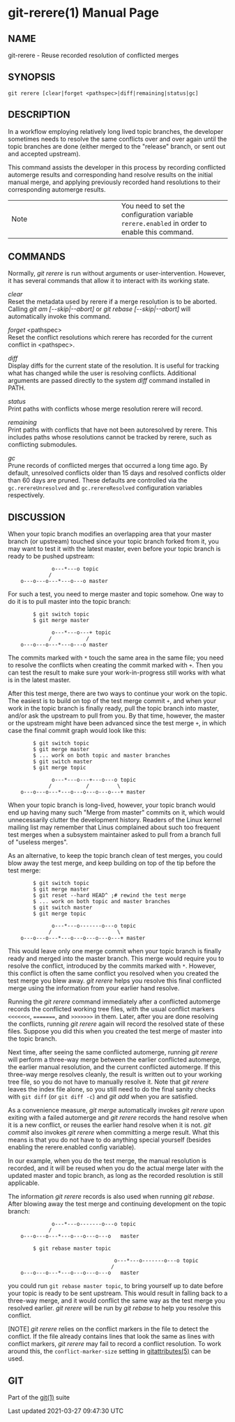 # git-rerere(1) Manual Page

## NAME

git-rerere - Reuse recorded resolution of conflicted merges

## SYNOPSIS

    git rerere [clear|forget <pathspec>|diff|remaining|status|gc]

## DESCRIPTION

In a workflow employing relatively long lived topic branches, the developer sometimes needs to resolve the same conflicts over and over again until the topic branches are done (either merged to the "release" branch, or sent out and accepted upstream).

This command assists the developer in this process by recording conflicted automerge results and corresponding hand resolve results on the initial manual merge, and applying previously recorded hand resolutions to their corresponding automerge results.

<table><colgroup><col style="width: 50%" /><col style="width: 50%" /></colgroup><tbody><tr class="odd"><td><div class="title">Note</div></td><td>You need to set the configuration variable <code>rerere.enabled</code> in order to enable this command.</td></tr></tbody></table>

## COMMANDS

Normally, _git rerere_ is run without arguments or user-intervention. However, it has several commands that allow it to interact with its working state.

_clear_  
Reset the metadata used by rerere if a merge resolution is to be aborted. Calling _git am \[--skip|--abort\]_ or _git rebase \[--skip|--abort\]_ will automatically invoke this command.

_forget_ &lt;pathspec&gt;  
Reset the conflict resolutions which rerere has recorded for the current conflict in &lt;pathspec&gt;.

_diff_  
Display diffs for the current state of the resolution. It is useful for tracking what has changed while the user is resolving conflicts. Additional arguments are passed directly to the system _diff_ command installed in PATH.

_status_  
Print paths with conflicts whose merge resolution rerere will record.

_remaining_  
Print paths with conflicts that have not been autoresolved by rerere. This includes paths whose resolutions cannot be tracked by rerere, such as conflicting submodules.

_gc_  
Prune records of conflicted merges that occurred a long time ago. By default, unresolved conflicts older than 15 days and resolved conflicts older than 60 days are pruned. These defaults are controlled via the `gc.rerereUnresolved` and `gc.rerereResolved` configuration variables respectively.

## DISCUSSION

When your topic branch modifies an overlapping area that your master branch (or upstream) touched since your topic branch forked from it, you may want to test it with the latest master, even before your topic branch is ready to be pushed upstream:

                  o---*---o topic
                 /
        o---o---o---*---o---o master

For such a test, you need to merge master and topic somehow. One way to do it is to pull master into the topic branch:

            $ git switch topic
            $ git merge master

                  o---*---o---+ topic
                 /           /
        o---o---o---*---o---o master

The commits marked with `*` touch the same area in the same file; you need to resolve the conflicts when creating the commit marked with `+`. Then you can test the result to make sure your work-in-progress still works with what is in the latest master.

After this test merge, there are two ways to continue your work on the topic. The easiest is to build on top of the test merge commit `+`, and when your work in the topic branch is finally ready, pull the topic branch into master, and/or ask the upstream to pull from you. By that time, however, the master or the upstream might have been advanced since the test merge `+`, in which case the final commit graph would look like this:

            $ git switch topic
            $ git merge master
            $ ... work on both topic and master branches
            $ git switch master
            $ git merge topic

                  o---*---o---+---o---o topic
                 /           /         \
        o---o---o---*---o---o---o---o---+ master

When your topic branch is long-lived, however, your topic branch would end up having many such "Merge from master" commits on it, which would unnecessarily clutter the development history. Readers of the Linux kernel mailing list may remember that Linus complained about such too frequent test merges when a subsystem maintainer asked to pull from a branch full of "useless merges".

As an alternative, to keep the topic branch clean of test merges, you could blow away the test merge, and keep building on top of the tip before the test merge:

            $ git switch topic
            $ git merge master
            $ git reset --hard HEAD^ ;# rewind the test merge
            $ ... work on both topic and master branches
            $ git switch master
            $ git merge topic

                  o---*---o-------o---o topic
                 /                     \
        o---o---o---*---o---o---o---o---+ master

This would leave only one merge commit when your topic branch is finally ready and merged into the master branch. This merge would require you to resolve the conflict, introduced by the commits marked with `*`. However, this conflict is often the same conflict you resolved when you created the test merge you blew away. _git rerere_ helps you resolve this final conflicted merge using the information from your earlier hand resolve.

Running the _git rerere_ command immediately after a conflicted automerge records the conflicted working tree files, with the usual conflict markers `<<<<<<<`, `=======`, and `>>>>>>>` in them. Later, after you are done resolving the conflicts, running _git rerere_ again will record the resolved state of these files. Suppose you did this when you created the test merge of master into the topic branch.

Next time, after seeing the same conflicted automerge, running _git rerere_ will perform a three-way merge between the earlier conflicted automerge, the earlier manual resolution, and the current conflicted automerge. If this three-way merge resolves cleanly, the result is written out to your working tree file, so you do not have to manually resolve it. Note that _git rerere_ leaves the index file alone, so you still need to do the final sanity checks with `git diff` (or `git diff -c`) and _git add_ when you are satisfied.

As a convenience measure, _git merge_ automatically invokes _git rerere_ upon exiting with a failed automerge and _git rerere_ records the hand resolve when it is a new conflict, or reuses the earlier hand resolve when it is not. _git commit_ also invokes _git rerere_ when committing a merge result. What this means is that you do not have to do anything special yourself (besides enabling the rerere.enabled config variable).

In our example, when you do the test merge, the manual resolution is recorded, and it will be reused when you do the actual merge later with the updated master and topic branch, as long as the recorded resolution is still applicable.

The information _git rerere_ records is also used when running _git rebase_. After blowing away the test merge and continuing development on the topic branch:

                  o---*---o-------o---o topic
                 /
        o---o---o---*---o---o---o---o   master

            $ git rebase master topic

                                      o---*---o-------o---o topic
                                     /
        o---o---o---*---o---o---o---o   master

you could run `git rebase master topic`, to bring yourself up to date before your topic is ready to be sent upstream. This would result in falling back to a three-way merge, and it would conflict the same way as the test merge you resolved earlier. _git rerere_ will be run by _git rebase_ to help you resolve this conflict.

\[NOTE\] _git rerere_ relies on the conflict markers in the file to detect the conflict. If the file already contains lines that look the same as lines with conflict markers, _git rerere_ may fail to record a conflict resolution. To work around this, the `conflict-marker-size` setting in [gitattributes(5)](gitattributes.html) can be used.

## GIT

Part of the [git(1)](git.html) suite

Last updated 2021-03-27 09:47:30 UTC
